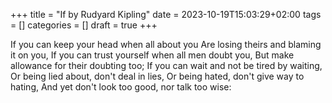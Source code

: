 +++
title = "If by Rudyard Kipling"
date = 2023-10-19T15:03:29+02:00
tags = []
categories = []
draft = true
+++

If you can keep your head when all about you
Are losing theirs and blaming it on you,
If you can trust yourself when all men doubt you,
But make allowance for their doubting too;
If you can wait and not be tired by waiting,
Or being lied about, don't deal in lies,
Or being hated, don't give way to hating,
And yet don't look too good, nor talk too wise: